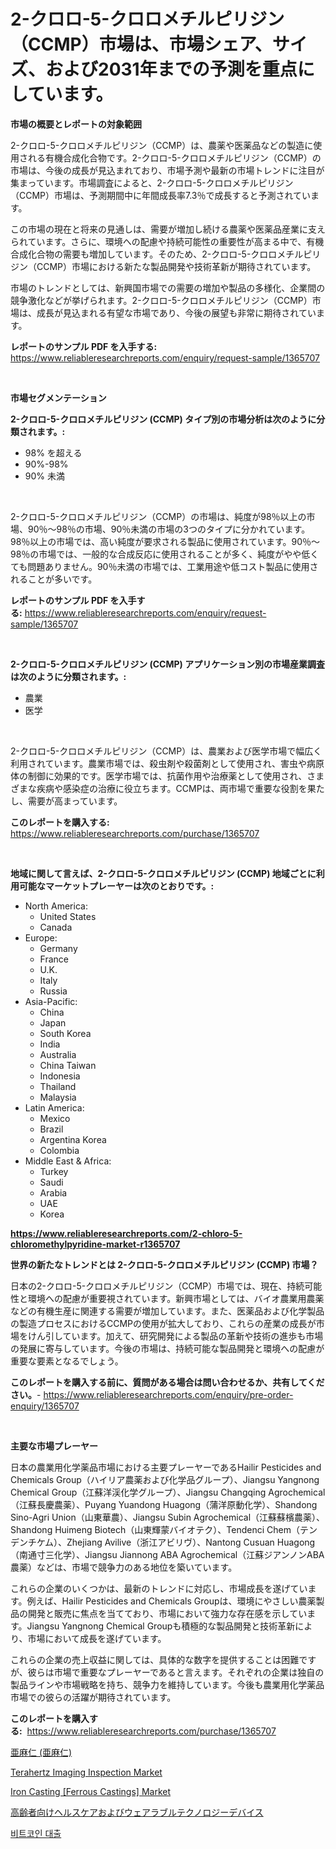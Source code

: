 <p><h1>2-クロロ-5-クロロメチルピリジン（CCMP）市場は、市場シェア、サイズ、および2031年までの予測を重点にしています。</h1></p><p><strong>市場の概要とレポートの対象範囲</strong></p>
<p><p>2-クロロ-5-クロロメチルピリジン（CCMP）は、農薬や医薬品などの製造に使用される有機合成化合物です。2-クロロ-5-クロロメチルピリジン（CCMP）の市場は、今後の成長が見込まれており、市場予測や最新の市場トレンドに注目が集まっています。市場調査によると、2-クロロ-5-クロロメチルピリジン（CCMP）市場は、予測期間中に年間成長率7.3％で成長すると予測されています。</p><p>この市場の現在と将来の見通しは、需要が増加し続ける農薬や医薬品産業に支えられています。さらに、環境への配慮や持続可能性の重要性が高まる中で、有機合成化合物の需要も増加しています。そのため、2-クロロ-5-クロロメチルピリジン（CCMP）市場における新たな製品開発や技術革新が期待されています。</p><p>市場のトレンドとしては、新興国市場での需要の増加や製品の多様化、企業間の競争激化などが挙げられます。2-クロロ-5-クロロメチルピリジン（CCMP）市場は、成長が見込まれる有望な市場であり、今後の展望も非常に期待されています。</p></p>
<p><strong>レポートのサンプル PDF を入手する:</strong> <a href="https://www.reliableresearchreports.com/enquiry/request-sample/1365707">https://www.reliableresearchreports.com/enquiry/request-sample/1365707</a></p>
<p>&nbsp;</p>
<p><strong>市場セグメンテーション</strong></p>
<p><strong>2-クロロ-5-クロロメチルピリジン (CCMP) タイプ別の市場分析は次のように分類されます。:</strong></p>
<p><ul><li>98% を超える</li><li>90%-98%</li><li>90% 未満</li></ul></p>
<p>&nbsp;</p>
<p><p>2-クロロ-5-クロロメチルピリジン（CCMP）の市場は、純度が98％以上の市場、90％〜98％の市場、90％未満の市場の3つのタイプに分かれています。98％以上の市場では、高い純度が要求される製品に使用されています。90％〜98％の市場では、一般的な合成反応に使用されることが多く、純度がやや低くても問題ありません。90％未満の市場では、工業用途や低コスト製品に使用されることが多いです。</p></p>
<p><strong>レポートのサンプル PDF を入手する:</strong>&nbsp;<a href="https://www.reliableresearchreports.com/enquiry/request-sample/1365707">https://www.reliableresearchreports.com/enquiry/request-sample/1365707</a></p>
<p>&nbsp;</p>
<p><strong> 2-クロロ-5-クロロメチルピリジン (CCMP) アプリケーション別の市場産業調査は次のように分類されます。:</strong></p>
<p><ul><li>農業</li><li>医学</li></ul></p>
<p>&nbsp;</p>
<p><p>2-クロロ-5-クロロメチルピリジン（CCMP）は、農業および医学市場で幅広く利用されています。農業市場では、殺虫剤や殺菌剤として使用され、害虫や病原体の制御に効果的です。医学市場では、抗菌作用や治療薬として使用され、さまざまな疾病や感染症の治療に役立ちます。CCMPは、両市場で重要な役割を果たし、需要が高まっています。</p></p>
<p><strong>このレポートを購入する:</strong>&nbsp; <a href="https://www.reliableresearchreports.com/purchase/1365707">https://www.reliableresearchreports.com/purchase/1365707</a></p>
<p>&nbsp;</p>
<p><strong>地域に関して言えば、2-クロロ-5-クロロメチルピリジン (CCMP) 地域ごとに利用可能なマーケットプレーヤーは次のとおりです。:</strong></p>
<p><ul>
    <li>
        North America:
        <ul>
            <li>United States</li>
            <li>Canada</li>
        </ul>
    </li>
    <li>
        Europe:
        <ul>
            <li>Germany</li>
            <li>France</li>
            <li>U.K.</li>
            <li>Italy</li>
            <li>Russia</li>
        </ul>
    </li>
    <li>
        Asia-Pacific:
        <ul>
            <li>China</li>
            <li>Japan</li>
            <li>South Korea</li>
            <li>India</li>
            <li>Australia</li>
            <li>China Taiwan</li>
            <li>Indonesia</li>
            <li>Thailand</li>
            <li>Malaysia</li>
        </ul>
    </li>
    <li>
        Latin America:
        <ul>
            <li>Mexico</li>
            <li>Brazil</li>
            <li>Argentina Korea</li>
            <li>Colombia</li>
        </ul>
    </li>
    <li>
        Middle East & Africa:
        <ul>
            <li>Turkey</li>
            <li>Saudi</li>
            <li>Arabia</li>
            <li>UAE</li>
            <li>Korea</li>
        </ul>
    </li>
    </ul></p>
<p><strong><a href="https://www.reliableresearchreports.com/2-chloro-5-chloromethylpyridine-market-r1365707">https://www.reliableresearchreports.com/2-chloro-5-chloromethylpyridine-market-r1365707</a></strong>&nbsp;</p>
<p><strong>世界の新たなトレンドとは 2-クロロ-5-クロロメチルピリジン (CCMP) 市場？</strong></p>
<p><p>日本の2-クロロ-5-クロロメチルピリジン（CCMP）市場では、現在、持続可能性と環境への配慮が重要視されています。新興市場としては、バイオ農業用農薬などの有機生産に関連する需要が増加しています。また、医薬品および化学製品の製造プロセスにおけるCCMPの使用が拡大しており、これらの産業の成長が市場をけん引しています。加えて、研究開発による製品の革新や技術の進歩も市場の発展に寄与しています。今後の市場は、持続可能な製品開発と環境への配慮が重要な要素となるでしょう。</p></p>
<p><strong>このレポートを購入する前に、質問がある場合は問い合わせるか、共有してください。</strong>- <a href="https://www.reliableresearchreports.com/enquiry/pre-order-enquiry/1365707">https://www.reliableresearchreports.com/enquiry/pre-order-enquiry/1365707</a></p>
<p>&nbsp;</p>
<p><strong>主要な市場プレーヤー</strong></p>
<p><p>日本の農業用化学薬品市場における主要プレーヤーであるHailir Pesticides and Chemicals Group（ハイリア農薬および化学品グループ）、Jiangsu Yangnong Chemical Group（江蘇洋渓化学グループ）、Jiangsu Changqing Agrochemical（江蘇長慶農薬）、Puyang Yuandong Huagong（蒲洋原動化学）、Shandong Sino-Agri Union（山東華農）、Jiangsu Subin Agrochemical（江蘇蘇檳農薬）、Shandong Huimeng Biotech（山東輝蒙バイオテク）、Tendenci Chem（テンデンチケム）、Zhejiang Avilive（浙江アビリヴ）、Nantong Cusuan Huagong（南通寸三化学）、Jiangsu Jiannong ABA Agrochemical（江蘇ジアンノンABA農薬）などは、市場で競争力のある地位を築いています。</p><p>これらの企業のいくつかは、最新のトレンドに対応し、市場成長を遂げています。例えば、Hailir Pesticides and Chemicals Groupは、環境にやさしい農薬製品の開発と販売に焦点を当てており、市場において強力な存在感を示しています。Jiangsu Yangnong Chemical Groupも積極的な製品開発と技術革新により、市場において成長を遂げています。</p><p>これらの企業の売上収益に関しては、具体的な数字を提供することは困難ですが、彼らは市場で重要なプレーヤーであると言えます。それぞれの企業は独自の製品ラインや市場戦略を持ち、競争力を維持しています。今後も農業用化学薬品市場での彼らの活躍が期待されています。</p></p>
<p><strong>このレポートを購入する:</strong>&nbsp;&nbsp;<a href="https://www.reliableresearchreports.com/purchase/1365707">https://www.reliableresearchreports.com/purchase/1365707</a></p>
<p><p><a href="https://github.com/mohamedbakry57/Market-Research-Report-List-4/blob/main/295244188124.md">亜麻仁 (亜麻仁)</a></p><p><a href="https://github.com/arionmp/Market-Research-Report-List-3/blob/main/terahertz-imaging-inspection-market.md">Terahertz Imaging Inspection Market</a></p><p><a href="https://github.com/SheilaBruen2023/Market-Research-Report-List-1/blob/main/iron-casting-ferrous-castings-market.md">Iron Casting [Ferrous Castings] Market</a></p><p><a href="https://github.com/DanykaKilback/Market-Research-Report-List-1/blob/main/408368988123.md">高齢者向けヘルスケアおよびウェアラブルテクノロジーデバイス</a></p><p><a href="https://medium.com/@stanleylyittle554467/2024%EB%85%84%EB%B6%80%ED%84%B0-2031%EB%85%84%EA%B9%8C%EC%A7%80%EC%9D%98-%EB%B9%84%ED%8A%B8%EC%BD%94%EC%9D%B8-%EB%8C%80%EC%B6%9C-%EC%8B%9C%EC%9E%A5-%EB%B6%84%EC%84%9D-%EB%B0%8F-%ED%81%AC%EA%B8%B0-%EC%98%88%EC%B8%A1-c08b32f18633">비트코인 대출</a></p></p>